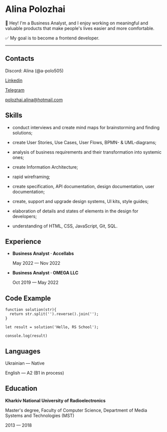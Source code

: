 # Alina Polozhai

👋 Hey! I'm a Business Analyst, and I enjoy working on meaningful and valuable products that make people's lives easier and more comfortable.

✅ My goal is to become a frontend developer.

___

## Contacts

Discord: Alina (@a-polo505)

[Linkedin](https://www.linkedin.com/in/alina-polozhai-%F0%9F%87%BA%F0%9F%87%A6-5b64b2227)

[Telegram](https://t.me/apolo505)

[polozhai.alina@hotmail.com](mailto:polozhai.alina@hotmail.com)

## Skills

* conduct interviews and create mind maps for brainstorming and finding solutions;

* create User Stories, Use Cases, User Flows, BPMN- & UML-diagrams;

* analysis of business requirements and their transformation into systemic ones;

* create Information Architecture;

* rapid wireframing;

* create specification, API documentation, design documentation, user documentation;

* create, support and upgrade design systems, UI kits, style guides;

* elaboration of details and states of elements in the design for developers;

* understanding of HTML, CSS, JavaScript, Git, SQL.

## Experience
* **Business Analyst · Accellabs**

    May 2022 — Nov 2022

* **Business Analyst · OMEGA LLC**

    Oct 2019 — May 2022

## Code Example
```
function solution(str){
  return str.split('').reverse().join('');  
}

let result = solution('Hello, RS School');

console.log(result)
```

## Languages

Ukrainian — Native

English — A2 (B1 in process)

## Education

**Kharkiv National University of Radioelectronics**

Master's degree, Faculty of Computer Science, Department of Media Systems and Technologies (MST)

2013 — 2018
